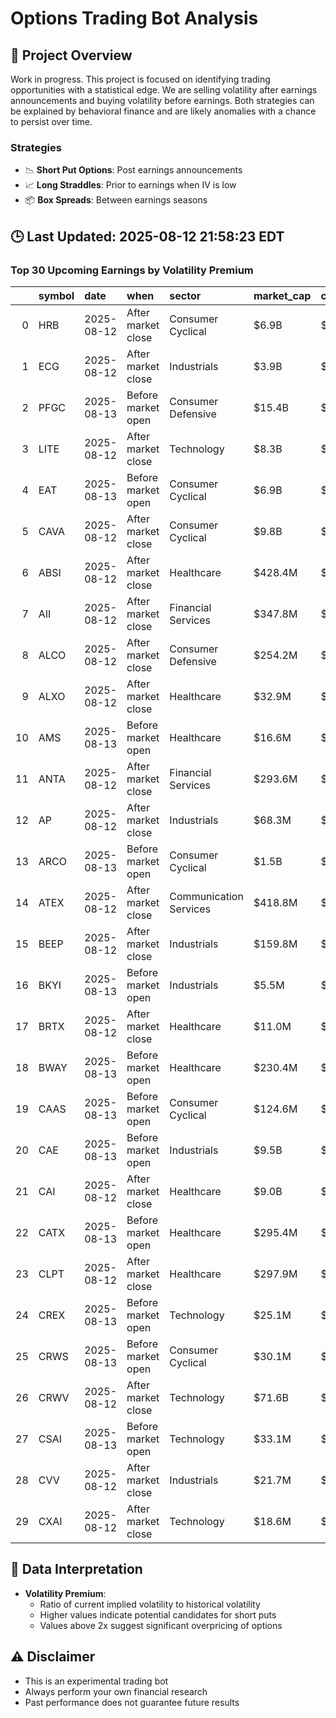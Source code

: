 # Options Trading Bot Analysis

## 🚀 Project Overview
Work in progress. This project is focused on identifying trading opportunities with a statistical edge.
We are selling volatility after earnings announcements and buying volatility before earnings.
Both strategies can be explained by behavioral finance and are likely anomalies with a chance to persist over time.

### Strategies
- 📉 **Short Put Options**: Post earnings announcements
- 📈 **Long Straddles**: Prior to earnings when IV is low
- 📦 **Box Spreads**: Between earnings seasons

## 🕒 Last Updated: 2025-08-12 21:58:23 EDT

### Top 30 Upcoming Earnings by Volatility Premium

|    | symbol   | date       | when               | sector                 | market_cap   | close   | hv_current   | iv_current   | vol_premium   |
|---:|:---------|:-----------|:-------------------|:-----------------------|:-------------|:--------|:-------------|:-------------|:--------------|
|  0 | HRB      | 2025-08-12 | After market close | Consumer Cyclical      | $6.9B        | $54.45  | 15.81%       | 36.11%       | 2.28x         |
|  1 | ECG      | 2025-08-12 | After market close | Industrials            | $3.9B        | $70.88  | 35.38%       | 71.33%       | 2.02x         |
|  2 | PFGC     | 2025-08-13 | Before market open | Consumer Defensive     | $15.4B       | $97.46  | 22.82%       | 38.25%       | 1.68x         |
|  3 | LITE     | 2025-08-12 | After market close | Technology             | $8.3B        | $115.03 | 37.84%       | 63.22%       | 1.67x         |
|  4 | EAT      | 2025-08-13 | Before market open | Consumer Cyclical      | $6.9B        | $152.09 | 36.06%       | 58.52%       | 1.62x         |
|  5 | CAVA     | 2025-08-12 | After market close | Consumer Cyclical      | $9.8B        | $82.30  | 51.81%       | 69.31%       | 1.34x         |
|  6 | ABSI     | 2025-08-12 | After market close | Healthcare             | $428.4M      | $2.85   | nan%         | nan%         | nanx          |
|  7 | AII      | 2025-08-12 | After market close | Financial Services     | $347.8M      | $17.79  | nan%         | nan%         | nanx          |
|  8 | ALCO     | 2025-08-12 | After market close | Consumer Defensive     | $254.2M      | $32.40  | nan%         | nan%         | nanx          |
|  9 | ALXO     | 2025-08-12 | After market close | Healthcare             | $32.9M       | $0.61   | nan%         | nan%         | nanx          |
| 10 | AMS      | 2025-08-13 | Before market open | Healthcare             | $16.6M       | $2.48   | nan%         | nan%         | nanx          |
| 11 | ANTA     | 2025-08-12 | After market close | Financial Services     | $293.6M      | $12.75  | nan%         | nan%         | nanx          |
| 12 | AP       | 2025-08-12 | After market close | Industrials            | $68.3M       | $3.41   | nan%         | nan%         | nanx          |
| 13 | ARCO     | 2025-08-13 | Before market open | Consumer Cyclical      | $1.5B        | $6.76   | nan%         | nan%         | nanx          |
| 14 | ATEX     | 2025-08-12 | After market close | Communication Services | $418.8M      | $20.96  | nan%         | nan%         | nanx          |
| 15 | BEEP     | 2025-08-12 | After market close | Industrials            | $159.8M      | $3.81   | nan%         | nan%         | nanx          |
| 16 | BKYI     | 2025-08-13 | Before market open | Industrials            | $5.5M        | $0.78   | nan%         | nan%         | nanx          |
| 17 | BRTX     | 2025-08-12 | After market close | Healthcare             | $11.0M       | $1.42   | nan%         | nan%         | nanx          |
| 18 | BWAY     | 2025-08-13 | Before market open | Healthcare             | $230.4M      | $12.10  | nan%         | nan%         | nanx          |
| 19 | CAAS     | 2025-08-13 | Before market open | Consumer Cyclical      | $124.6M      | $4.05   | nan%         | nan%         | nanx          |
| 20 | CAE      | 2025-08-13 | Before market open | Industrials            | $9.5B        | $28.75  | nan%         | nan%         | nanx          |
| 21 | CAI      | 2025-08-12 | After market close | Healthcare             | $9.0B        | $30.08  | nan%         | nan%         | nanx          |
| 22 | CATX     | 2025-08-13 | Before market open | Healthcare             | $295.4M      | $3.72   | nan%         | nan%         | nanx          |
| 23 | CLPT     | 2025-08-12 | After market close | Healthcare             | $297.9M      | $10.60  | nan%         | nan%         | nanx          |
| 24 | CREX     | 2025-08-13 | Before market open | Technology             | $25.1M       | $2.39   | nan%         | nan%         | nanx          |
| 25 | CRWS     | 2025-08-13 | Before market open | Consumer Cyclical      | $30.1M       | $2.85   | nan%         | nan%         | nanx          |
| 26 | CRWV     | 2025-08-12 | After market close | Technology             | $71.6B       | $139.78 | nan%         | nan%         | nanx          |
| 27 | CSAI     | 2025-08-13 | Before market open | Technology             | $33.1M       | $1.88   | nan%         | nan%         | nanx          |
| 28 | CVV      | 2025-08-12 | After market close | Industrials            | $21.7M       | $3.68   | nan%         | nan%         | nanx          |
| 29 | CXAI     | 2025-08-12 | After market close | Technology             | $18.6M       | $0.89   | nan%         | nan%         | nanx          |

## 📝 Data Interpretation

- **Volatility Premium**: 
  - Ratio of current implied volatility to historical volatility
  - Higher values indicate potential candidates for short puts
  - Values above 2x suggest significant overpricing of options

## ⚠️ Disclaimer
- This is an experimental trading bot
- Always perform your own financial research
- Past performance does not guarantee future results
